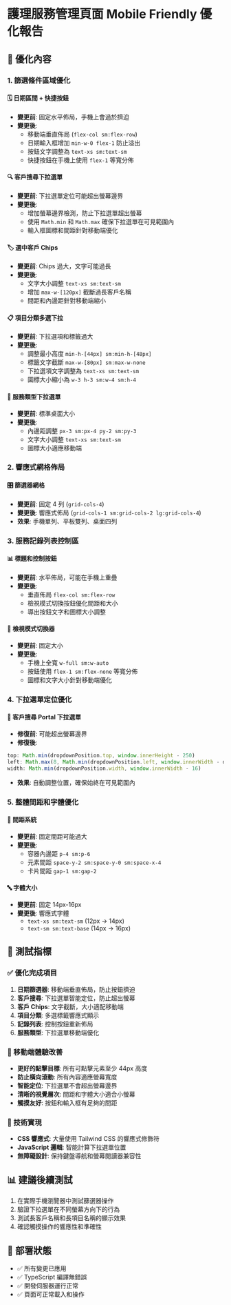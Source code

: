 # 護理服務管理頁面 Mobile Friendly 優化報告

## 📱 優化內容

### 1. 篩選條件區域優化

#### 🗓️ 日期區間 + 快捷按鈕
- **變更前**: 固定水平佈局，手機上會過於擠迫
- **變更後**: 
  - 移動端垂直佈局 (`flex-col sm:flex-row`)
  - 日期輸入框增加 `min-w-0 flex-1` 防止溢出
  - 按鈕文字調整為 `text-xs sm:text-sm`
  - 快捷按鈕在手機上使用 `flex-1` 等寬分佈

#### 🔍 客戶搜尋下拉選單
- **變更前**: 下拉選單定位可能超出螢幕邊界
- **變更後**:
  - 增加螢幕邊界檢測，防止下拉選單超出螢幕
  - 使用 `Math.min` 和 `Math.max` 確保下拉選單在可見範圍內
  - 輸入框圖標和間距針對移動端優化

#### 🏷️ 選中客戶 Chips 
- **變更前**: Chips 過大，文字可能過長
- **變更後**:
  - 文字大小調整 `text-xs sm:text-sm`
  - 增加 `max-w-[120px]` 截斷過長客戶名稱
  - 間距和內邊距針對移動端縮小

#### 📋 項目分類多選下拉
- **變更前**: 下拉選項和標籤過大
- **變更後**:
  - 調整最小高度 `min-h-[44px] sm:min-h-[48px]`
  - 標籤文字截斷 `max-w-[80px] sm:max-w-none`
  - 下拉選項文字調整為 `text-xs sm:text-sm`
  - 圖標大小縮小為 `w-3 h-3 sm:w-4 sm:h-4`

#### 🔧 服務類型下拉選單
- **變更前**: 標準桌面大小
- **變更後**:
  - 內邊距調整 `px-3 sm:px-4 py-2 sm:py-3`
  - 文字大小調整 `text-xs sm:text-sm`
  - 圖標大小適應移動端

### 2. 響應式網格佈局

#### 🎛️ 篩選器網格
- **變更前**: 固定 4 列 (`grid-cols-4`)
- **變更後**: 響應式佈局 (`grid-cols-1 sm:grid-cols-2 lg:grid-cols-4`)
- **效果**: 手機單列、平板雙列、桌面四列

### 3. 服務記錄列表控制區

#### 📊 標題和控制按鈕
- **變更前**: 水平佈局，可能在手機上重疊
- **變更後**:
  - 垂直佈局 `flex-col sm:flex-row`
  - 檢視模式切換按鈕優化間距和大小
  - 導出按鈕文字和圖標大小調整

#### 🔄 檢視模式切換器
- **變更前**: 固定大小
- **變更後**:
  - 手機上全寬 `w-full sm:w-auto`
  - 按鈕使用 `flex-1 sm:flex-none` 等寬分佈
  - 圖標和文字大小針對移動端優化

### 4. 下拉選單定位優化

#### 📌 客戶搜尋 Portal 下拉選單
- **修復前**: 可能超出螢幕邊界
- **修復後**:
```javascript
top: Math.min(dropdownPosition.top, window.innerHeight - 250)
left: Math.max(8, Math.min(dropdownPosition.left, window.innerWidth - dropdownPosition.width - 8))
width: Math.min(dropdownPosition.width, window.innerWidth - 16)
```
- **效果**: 自動調整位置，確保始終在可見範圍內

### 5. 整體間距和字體優化

#### 📐 間距系統
- **變更前**: 固定間距可能過大
- **變更後**: 
  - 容器內邊距 `p-4 sm:p-6`
  - 元素間距 `space-y-2 sm:space-y-0 sm:space-x-4`
  - 卡片間距 `gap-1 sm:gap-2`

#### 🔤 字體大小
- **變更前**: 固定 14px-16px
- **變更後**: 響應式字體
  - `text-xs sm:text-sm` (12px → 14px)
  - `text-sm sm:text-base` (14px → 16px)

## 🎯 測試指標

### ✅ 優化完成項目
1. **日期篩選器**: 移動端垂直佈局，防止按鈕擠迫
2. **客戶搜尋**: 下拉選單智能定位，防止超出螢幕
3. **客戶 Chips**: 文字截斷，大小適配移動端
4. **項目分類**: 多選標籤響應式顯示
5. **記錄列表**: 控制按鈕重新佈局
6. **服務類型**: 下拉選單移動端優化

### 📱 移動端體驗改善
- **更好的點擊目標**: 所有可點擊元素至少 44px 高度
- **防止橫向滾動**: 所有內容適應螢幕寬度
- **智能定位**: 下拉選單不會超出螢幕邊界
- **清晰的視覺層次**: 間距和字體大小適合小螢幕
- **觸摸友好**: 按鈕和輸入框有足夠的間距

### 🔧 技術實現
- **CSS 響應式**: 大量使用 Tailwind CSS 的響應式修飾符
- **JavaScript 邏輯**: 智能計算下拉選單位置
- **無障礙設計**: 保持鍵盤導航和螢幕閱讀器兼容性

## 📊 建議後續測試
1. 在實際手機瀏覽器中測試篩選器操作
2. 驗證下拉選單在不同螢幕方向下的行為
3. 測試長客戶名稱和長項目名稱的顯示效果
4. 確認觸摸操作的響應性和準確性

## 🚀 部署狀態
- ✅ 所有變更已應用
- ✅ TypeScript 編譯無錯誤
- ✅ 開發伺服器運行正常
- ✅ 頁面可正常載入和操作
